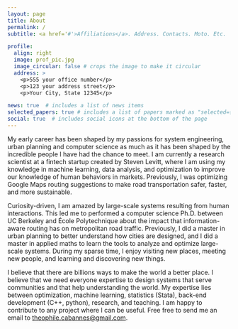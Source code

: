 ```yaml
---
layout: page
title: About
permalink: /
subtitle: <a href='#'>Affiliations</a>. Address. Contacts. Moto. Etc.

profile:
  align: right
  image: prof_pic.jpg
  image_circular: false # crops the image to make it circular
  address: >
    <p>555 your office number</p>
    <p>123 your address street</p>
    <p>Your City, State 12345</p>

news: true  # includes a list of news items
selected_papers: true # includes a list of papers marked as "selected={true}"
social: true  # includes social icons at the bottom of the page
---
```


<!-- Add a picture of me on the side -->

My early career has been shaped by my passions for system engineering, urban planning and computer science as much as it has been shaped by the incredible people I have had the chance to meet.
I am currently a research scientist at a fintech startup created by Steven Levitt, where I am using my knowledge in machine learning, data analysis, and optimization to improve our knowledge of human behaviors in markets.
Previously, I was optimizing Google Maps routing suggestions to make road transportation safer, faster, and more sustainable.

Curiosity-driven, I am amazed by large-scale systems resulting from human interactions.
This led me to performed a computer science Ph.D. between UC Berkeley and École Polytechnique about the impact that information-aware routing has on metropolitan road traffic.
Previously, I did a master in urban planning to better understand how cities are designed, and I did a master in applied maths to learn the tools to analyze and optimize large-scale systems.
During my sparse time, I enjoy visiting new places, meeting new people, and learning and discovering new things.

I believe that there are billions ways to make the world a better place.
I believe that we need everyone expertise to design systems that serve communities and that help understanding the world.
My expertise lies between optimization, machine learning, statistics (Stata), back-end development (C++, python), research, and teaching.
I am happy to contribute to any project where I can be useful. Free free to send me an email to theophile.cabannes@gmail.com.